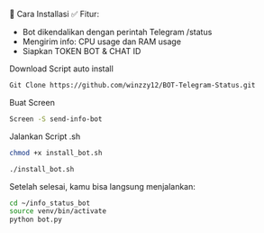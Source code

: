 🚀 Cara Installasi
✅ Fitur:
* Bot dikendalikan dengan perintah Telegram /status
* Mengirim info: CPU usage dan RAM usage
* Siapkan TOKEN BOT & CHAT ID

Download Script auto install
```bash
Git Clone https://github.com/winzzy12/BOT-Telegram-Status.git
```
Buat Screen
```bash
Screen -S send-info-bot
```
Jalankan Script .sh
```bash
chmod +x install_bot.sh
```
```bash
./install_bot.sh
```
Setelah selesai, kamu bisa langsung menjalankan:
```bash
cd ~/info_status_bot
source venv/bin/activate
python bot.py
```
